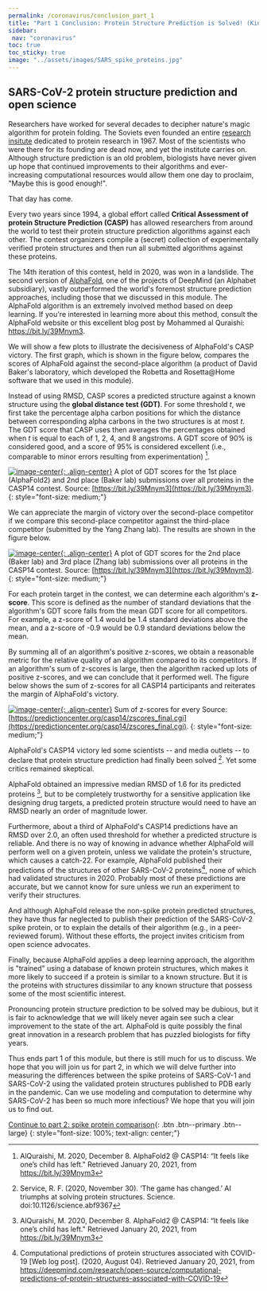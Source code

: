 ```yaml
---
permalink: /coronavirus/conclusion_part_1
title: "Part 1 Conclusion: Protein Structure Prediction is Solved! (Kinda…)"
sidebar:
 nav: "coronavirus"
toc: true
toc_sticky: true
image: "../assets/images/SARS_spike_proteins.jpg"
---
```


## SARS-CoV-2 protein structure prediction and open science

Researchers have worked for several decades to decipher nature's magic algorithm for protein folding. The Soviets even founded an entire [research insitute](https://www.protres.ru) dedicated to protein research in 1967. Most of the scientists who were there for its founding are dead now, and yet the institute carries on. Although structure prediction is an old problem, biologists have never given up hope that continued improvements to their algorithms and ever-increasing computational resources would allow them one day to proclaim, "Maybe this is good enough!".

That day has come.

Every two years since 1994, a global effort called **Critical Assessment of protein Structure Prediction (CASP)** has allowed researchers from around the world to test their protein structure prediction algorithms against each other. The contest organizers compile a (secret) collection of experimentally verified protein structures and then run all submitted algorithms against these proteins.

The 14th iteration of this contest, held in 2020, was won in a landslide. The second version of <a href="https://deepmind.com/blog/article/alphafold-a-solution-to-a-50-year-old-grand-challenge-in-biology" target="_blank">AlphaFold</a>, one of the projects of DeepMind (an Alphabet subsidiary), vastly outperformed the world's foremost structure prediction approaches, including those that we discussed in this module. The AlphaFold algorithm is an extremely involved method based on deep learning. If you're interested in learning more about this method, consult the AlphaFold website or this excellent blog post by Mohammed al Quraishi: <a href="https://bit.ly/39Mnym3" target="_blank">https://bit.ly/39Mnym3</a>.

We will show a few plots to illustrate the decisiveness of AlphaFold's CASP victory. The first graph, which is shown in the figure below, compares the scores of AlphaFold against the second-place algorithm (a product of David Baker's laboratory, which developed the Robetta and Rosetta@Home software that we used in this module).

Instead of using RMSD, CASP scores a predicted structure against a known structure using the **global distance test (GDT)**. For some threshold *t*, we first take the percentage alpha carbon positions for which the distance between corresponding alpha carbons in the two structures is at most *t*. The GDT score that CASP uses then averages the percentages obtained when *t* is equal to each of 1, 2, 4, and 8 angstroms. A GDT score of 90% is considered good, and a score of 95% is considered excellent (i.e., comparable to minor errors resulting from experimentation) [^AlQuraishi].

[![image-center](../assets/images/600px/AlphaFold2_BAKER.png){: .align-center}]()
A plot of GDT scores for the 1st place (AlphaFold2) and 2nd place (Baker lab) submissions over all proteins in the CASP14 contest. Source: [https://bit.ly/39Mnym3](https://bit.ly/39Mnym3).
{: style="font-size: medium;"}

We can appreciate the margin of victory over the second-place competitor if we compare this second-place competitor against the third-place competitor (submitted by the Yang Zhang lab). The results are shown in the figure below.

[![image-center](../assets/images/600px/BAKER_Zhang.png){: .align-center}]()
A plot of GDT scores for the 2nd place (Baker lab) and 3rd place (Zhang lab) submissions over all proteins in the CASP14 contest. Source: [https://bit.ly/39Mnym3](https://bit.ly/39Mnym3).
{: style="font-size: medium;"}

For each protein target in the contest, we can determine each algorithm's **z-score**. This score is defined as the number of standard deviations that the algorithm's GDT score falls from the mean GDT score for all competitors. For example, a z-score of 1.4 would be 1.4 standard deviations above the mean, and a z-score of -0.9 would be 0.9 standard deviations below the mean.

By summing all of an algorithm's positive z-scores, we obtain a reasonable metric for the relative quality of an algorithm compared to its competitors. If an algorithm's sum of z-scores is large, then the algorithm racked up lots of positive z-scores, and we can conclude that it performed well. The figure below shows the sum of z-scores for all CASP14 participants and reiterates the margin of AlphaFold's victory.

[![image-center](../assets/images/600px/CASP14_overall_results.png){: .align-center}]()
Sum of z-scores for every   Source: [https://predictioncenter.org/casp14/zscores_final.cgi](https://predictioncenter.org/casp14/zscores_final.cgi).
{: style="font-size: medium;"}

AlphaFold's CASP14 victory led some scientists -- and media outlets -- to declare that protein structure prediction had finally been solved [^Science]. Yet some critics remained skeptical.

AlphaFold obtained an impressive median RMSD of 1.6 for its predicted proteins [^AlQuraishi], but to be completely trustworthy for a sensitive application like designing drug targets, a predicted protein structure would need to have an RMSD nearly an order of magnitude lower.

Furthermore, about a third of AlphaFold's CASP14 predictions have an RMSD over 2.0, an often used threshold for whether a predicted structure is reliable. And there is no way of knowing in advance whether AlphaFold will perform well on a given protein, unless we validate the protein's structure, which causes a catch-22. For example, AlphaFold published their predictions of the structures of other SARS-CoV-2 proteins[^DeepMind], none of which had validated structures in 2020. Probably most of these predictions are accurate, but we cannot know for sure unless we run an experiment to verify their structures.

And although AlphaFold release the non-spike protein predicted structures, they have thus far neglected to publish their prediction of the SARS-CoV-2 spike protein, or to explain the details of their algorithm (e.g., in a peer-reviewed forum). Without these efforts, the project invites criticism from open science advocates.

Finally, because AlphaFold applies a deep learning approach, the algorithm is "trained" using a database of known protein structures, which makes it more likely to succeed if a protein is similar to a known structure. But it is the proteins with structures dissimilar to any known structure that possess some of the most scientific interest.

Pronouncing protein structure prediction to be solved may be dubious, but it is fair to acknowledge that we will likely never again see such a clear improvement to the state of the art. AlphaFold is quite possibly the final great innovation in a research problem that has puzzled biologists for fifty years.

Thus ends part 1 of this module, but there is still much for us to discuss. We hope that you will join us for part 2, in which we will delve further into measuring the differences between the spike proteins of SARS-CoV-1 and SARS-CoV-2 using the validated protein structures published to PDB early in the pandemic. Can we use modeling and computation to determine why SARS-CoV-2 has been so much more infectious? We hope that you will join us to find out.

[Continue to part 2: spike protein comparison](multiseq){: .btn .btn--primary .btn--large}
{: style="font-size: 100%; text-align: center;"}

[^AlQuraishi]: AlQuraishi, M. 2020, December 8. AlphaFold2 @ CASP14: “It feels like one’s child has left." Retrieved January 20, 2021, from <a href="https://bit.ly/39Mnym3" target="_blank">https://bit.ly/39Mnym3</a>

[^Curry]: Curry, S. 2020, December 12. No, DeepMind has not solved protein folding. Retrieved January 20, 2021, from <a href="http://occamstypewriter.org/scurry/2020/12/02/no-deepmind-has-not-solved-protein-folding/" target="_blank">http://occamstypewriter.org/scurry/2020/12/02/no-deepmind-has-not-solved-protein-folding/</a>

[^Science]: Service, R. F. (2020, November 30). ‘The game has changed.’ AI triumphs at solving protein structures. Science. doi:10.1126/science.abf9367

[^DeepMind]: Computational predictions of protein structures associated with COVID-19 [Web log post]. (2020, August 04). Retrieved January 20, 2021, from <a href="https://deepmind.com/research/open-source/computational-predictions-of-protein-structures-associated-with-COVID-19" target="_blank">https://deepmind.com/research/open-source/computational-predictions-of-protein-structures-associated-with-COVID-19</a>
